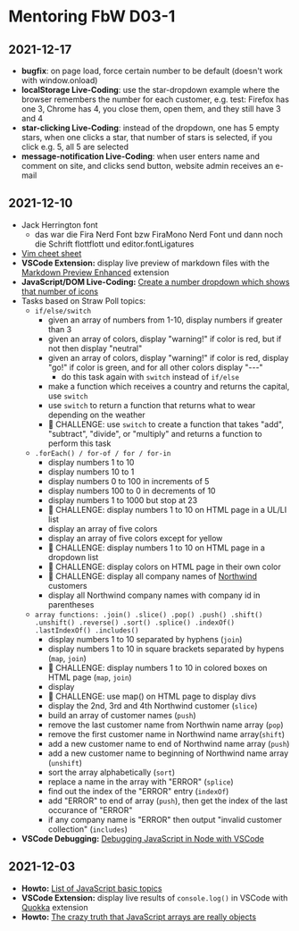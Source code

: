 # Mentoring FbW D03-1

## 2021-12-17

- **bugfix**: on page load, force certain number to be default (doesn't work with window.onload)
- **localStorage Live-Coding**: use the star-dropdown example where the browser remembers the number for each customer, e.g. test: Firefox has one 3, Chrome has 4, you close them, open them, and they still have 3 and 4
- **star-clicking Live-Coding**: instead of the dropdown, one has 5 empty stars, when one clicks a star, that number of stars is selected, if you click e.g. 5, all 5 are selected
- **message-notification Live-Coding**: when user enters name and comment on site, and clicks send button, website admin receives an e-mail


## 2021-12-10

- Jack Herrington font
	- das war die Fira Nerd Font bzw FiraMono Nerd Font und dann noch die Schrift flottflott und editor.fontLigatures
- [Vim cheet sheet](https://vim.rtorr.com/)
- **VSCode Extension:** display live preview of markdown files with the [Markdown Preview Enhanced](https://onespace.netlify.app/howtos?id=452) extension
- **JavaScript/DOM Live-Coding:** [Create a number dropdown which shows that number of icons](https://onespace.netlify.app/howtos?id=453)
- Tasks based on Straw Poll topics:
	- `if/else/switch` 
		- given an array of numbers from 1-10, display numbers if greater than 3
		- given an array of colors, display "warning!" if color is red, but if not then display "neutral"
		- given an array of colors, display "warning!" if color is red, display "go!" if color is green, and for all other colors display "---"
			- do this task again with `switch` instead of `if/else`
		- make a function which receives a country and returns the capital, use `switch`
		- use `switch` to return a function that returns what to wear depending on the weather
		- :muscle: CHALLENGE: use `switch` to create a function that takes "add", "subtract", "divide", or "multiply" and returns a function to perform this task 
	- `.forEach() / for-of / for / for-in` 
		- display numbers 1 to 10
		- display numbers 10 to 1
		- display numbers 0 to 100 in increments of 5
		- display numbers 100 to 0 in decrements of 10
		- display numbers 1 to 1000 but stop at 23 
		- :muscle: CHALLENGE: display numbers 1 to 10 on HTML page in a UL/LI list
		- display an array of five colors
		- display an array of five colors except for yellow
		- :muscle: CHALLENGE: display numbers 1 to 10 on HTML page in a dropdown list
		- :muscle: CHALLENGE: display colors on HTML page in their own color
		- :muscle: CHALLENGE: display all company names of [Northwind](https://github.com/graphql-compose/graphql-compose-examples/tree/master/examples/northwind/data/json) customers
		- display all Northwind company names with company id in parentheses
	- `array functions: .join() .slice() .pop() .push() .shift() .unshift() .reverse() .sort() .splice() .indexOf() .lastIndexOf() .includes()` 
		- display numbers 1 to 10 separated by hyphens (`join`)
		- display numbers 1 to 10 in square brackets separated by hypens (`map`, `join`)
		- :muscle: CHALLENGE: display numbers 1 to 10 in colored boxes on HTML page (`map`, `join`)
		- display 
		- :muscle: CHALLENGE: use map() on HTML page to display divs
		- display the 2nd, 3rd and 4th Northwind customer (`slice`)
		- build an array of customer names (`push`)
		- remove the last customer name from Northwin name array (`pop`)
		- remove the first customer name in Northwind name array(`shift`)
		- add a new customer name to end of Northwind name array (`push`)
		- add a new customer name to beginning of Northwind name array (`unshift`)
		- sort the array alphabetically (`sort`)
		- replace a name in the array with "ERROR" (`splice`)
		- find out the index of the "ERROR" entry (`indexOf`)
		- add "ERROR" to end of array (`push`), then get the index of the last occurance of "ERROR"
		- if any company name is "ERROR" then output "invalid customer collection" (`includes`)
- **VSCode Debugging:** [Debugging JavaScript in Node with VSCode](https://onespace.netlify.app/howtos?id=454)

## 2021-12-03

- **Howto:** [List of JavaScript basic topics](https://onespace.netlify.app/howtos?id=449)
- **VSCode Extension:** display live results of `console.log()` in VSCode with [Quokka](https://quokkajs.com/docs/index.html) extension
- **Howto:** [The crazy truth that JavaScript arrays are really objects](https://onespace.netlify.app/howtos?id=448)